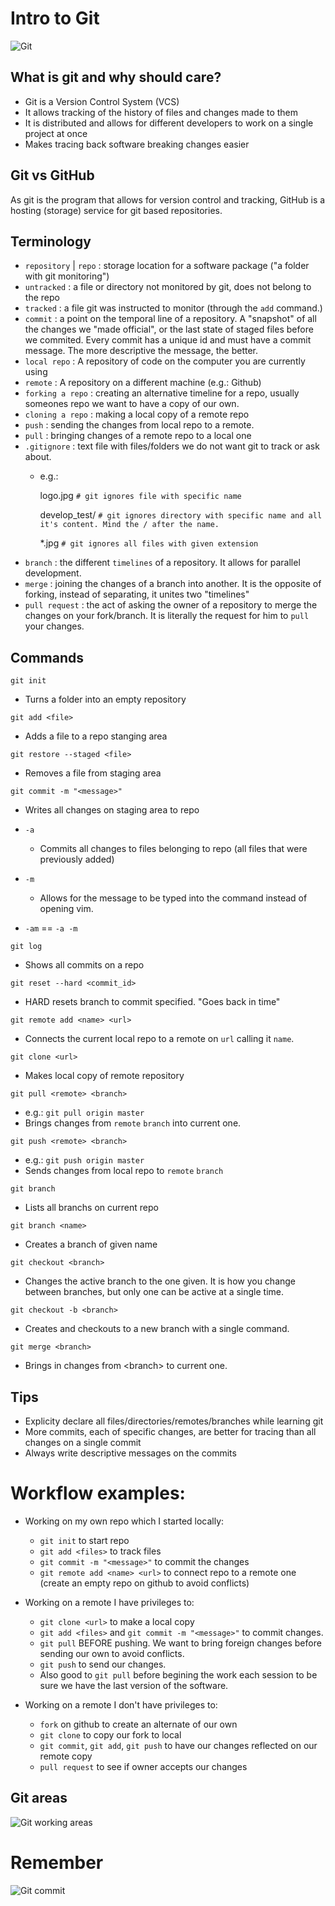 # Intro to Git

![Git](images/git.png)

## What is git and why should care?
- Git is a Version Control System (VCS)
- It allows tracking of the history of files and changes made to them
- It is distributed and allows for different developers to work on a single project at once
- Makes tracing back software breaking changes easier

## Git vs GitHub
As git is the program that allows for version control and tracking, GitHub is a hosting (storage) service for git based repositories.


## Terminology
- `repository` | `repo` : storage location for a software package ("a folder with git monitoring")
- `untracked` : a file or directory not monitored by git, does not belong to the repo
- `tracked` : a file git was instructed to monitor (through the `add` command.)
- `commit` : a point on the temporal line of a repository. A "snapshot" of all the changes we "made official", or the last state of staged files before we commited.
Every commit has a unique id and must have a commit message. The more descriptive the message, the better.
- `local repo` : A repository of code on the computer you are currently using
- `remote` : A repository on a different machine (e.g.: Github)
- `forking a repo` : creating an alternative timeline for a repo, usually someones repo we want to have a copy of our own.
- `cloning a repo` : making a local copy of a remote repo
- `push` : sending the changes from local repo to a remote.
- `pull` : bringing changes of a remote repo to a local one
- `.gitignore` : text file with files/folders we do not want git to track or ask about.
    - e.g.:
        
        logo.jpg `# git ignores file with specific name`  

        develop_test/ `# git ignores directory with specific name and all it's content. Mind the / after the name.` 

        *.jpg `# git ignores all files with given extension` 
- `branch` : the different `timelines` of a repository. It allows for parallel development. 
- `merge` : joining the changes of a branch into another. It is the opposite of forking, instead of separating, it unites two "timelines"
- `pull request` : the act of asking the owner of a repository to merge the changes on your fork/branch. It is literally the request for him to `pull` your changes.

## Commands

`git init`
- Turns a folder into an empty repository

`git add <file>`
- Adds a file to a repo stanging area

`git restore --staged <file>`
- Removes a file from staging area

`git commit -m "<message>"`
- Writes all changes on staging area to repo

- `-a`
    - Commits all changes to files belonging to repo (all files that were previously added)
- `-m`
    - Allows for the message to be typed into the command instead of opening vim.
- `-am` == `-a -m`

`git log`
- Shows all commits on a repo

`git reset --hard <commit_id>`
- HARD resets branch to commit specified. "Goes back in time"

`git remote add <name> <url>`
- Connects the current local repo to a remote on `url` calling it `name`.

`git clone <url>`
- Makes local copy of remote repository

`git pull <remote> <branch>`
- e.g.: `git pull origin master`
- Brings changes from `remote` `branch` into current one.

`git push <remote> <branch>`
- e.g.: `git push origin master`
- Sends changes from local repo to `remote` `branch`

`git branch`
- Lists all branchs on current repo

`git branch <name>`
- Creates a branch of given name

`git checkout <branch>`
- Changes the active branch to the one given. It is how you change between branches, but only one can be active at a single time.

`git checkout -b <branch>`
- Creates and checkouts to a new branch with a single command.

`git merge <branch>`
- Brings in changes from \<branch\> to current one.

## Tips
- Explicity declare all files/directories/remotes/branches while learning git
- More commits, each of specific changes, are better for tracing than all changes on a single commit
- Always write descriptive messages on the commits

# Workflow examples:

- Working on my own repo which I started locally:
    - `git init` to start repo
    - `git add <files>` to track files
    - `git commit -m "<message>"` to commit the changes
    - `git remote add <name> <url>` to connect repo to a remote one (create an empty repo on github to avoid conflicts)

- Working on a remote I have privileges to:
    - `git clone <url>` to make a local copy
    - `git add <files>` and `git commit -m "<message>"` to commit changes.
    - `git pull` BEFORE pushing. We want to bring foreign changes before sending our own to avoid conflicts.
    - `git push` to send our changes. 
    - Also good to `git pull` before begining the work each session to be sure we have the last version of the software.

- Working on a remote I don't have privileges to:
    - `fork` on github to create an alternate of our own
    - `git clone` to copy our fork to local
    - `git commit`, `git add`, `git push` to have our changes reflected on our remote copy
    - `pull request` to see if owner accepts our changes


## Git areas

![Git working areas](images/git_areas.png)

# Remember

![Git commit](images/in_case_of_fire.png)